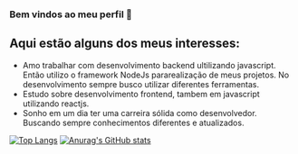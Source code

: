 ### Bem vindos ao meu perfil 👋

## Aqui estão alguns dos meus interesses:

* Amo trabalhar com desenvolvimento backend ultilizando javascript. Então utilizo o framework <span>NodeJs</span> pararealização de meus projetos. No desenvolvimento sempre busco  utilizar diferentes ferramentas.
* Estudo sobre desenvolvimento frontend, tambem em javascript utilizando reactjs.
* Sonho em um dia ter uma carreira sólida como desenvolvedor. Buscando sempre conhecimentos diferentes e atualizados.

[![Top Langs](https://github-readme-stats.vercel.app/api/top-langs/?username=edersonrdg&layout=compact&theme=dark)](https://github.com/edersonrdg/github-readme-stats)
[![Anurag's GitHub stats](https://github-readme-stats.vercel.app/api?username=edersonrdg&show_icons=true&theme=dark)](https://github.com/edersonrdg/github-readme-stats)
<!--
**edersonrdg/edersonrdg** is a ✨ _special_ ✨ repository because its `README.md` (this file) appears on your GitHub profile.

Here are some ideas to get you started:

- 🔭 I’m currently working on ...
- 🌱 I’m currently learning ...
- 👯 I’m looking to collaborate on ...
- 🤔 I’m looking for help with ...
- 💬 Ask me about ...
- 📫 How to reach me: ...
- 😄 Pronouns: ...
- ⚡ Fun fact: ...
-->
